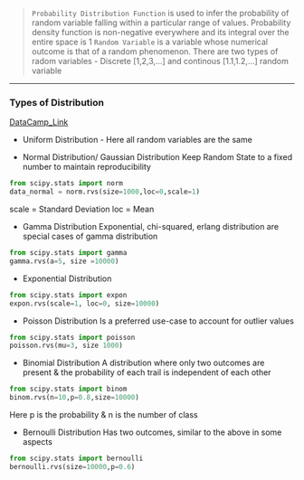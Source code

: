 >`Probability Distribution Function` is used to infer the probability of random variable falling within a particular range of values. Probability density function is non-negative everywhere and its integral over the entire space is 1
>`Random Variable` is a variable whose numerical outcome is that of a random phenomenon. There are two types of radom variables - Discrete [1,2,3,...] and continous [1.1,1.2,...] random variable
---

### Types of Distribution
<a href ="https://www.datacamp.com/community/tutorials/probability-distributions-python"> DataCamp_Link </a>

- Uniform Distribution - Here all random variables are the same

- Normal Distribution/ Gaussian Distribution
Keep Random State to a fixed number to maintain reproducibility
```py
from scipy.stats import norm
data_normal = norm.rvs(size=1000,loc=0,scale=1)
```
scale = Standard Deviation
loc = Mean

- Gamma Distribution
Exponential, chi-squared, erlang distribution are special cases of gamma distribution

```py
from scipy.stats import gamma
gamma.rvs(a=5, size =10000)
```

- Exponential Distribution

```py
from scipy.stats import expon
expon.rvs(scale=1, loc=0, size=10000)
```

- Poisson Distribution
Is a preferred use-case to account for outlier values

```py
from scipy.stats import poisson
poisson.rvs(mu=3, size 1000)
```

- Binomial Distribution
A distribution where only two outcomes are present & the probability of each trail is independent of each other

```py
from scipy.stats import binom
binom.rvs(n=10,p=0.8,size=10000)
```
Here p is the probability & n is the number of class

- Bernoulli Distribution
Has two outcomes, similar to the above in some aspects

```py
from scipy.stats import bernoulli
bernoulli.rvs(size=10000,p=0.6)
```

